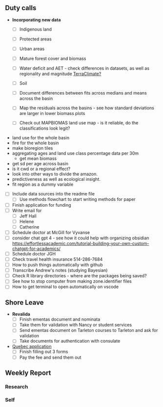 ## Duty calls
- **Incorporating new data**
	- [ ] Indigenous land
	- [ ] Protected areas
	- [ ] Urban areas
	- [ ] Mature forest cover and biomass
	- [ ] Water deficit and AET - check differences in datasets, as well as regionality and magnitude [TerraClimate?](https://developers.google.com/earth-engine/datasets/catalog/IDAHO_EPSCOR_TERRACLIMATE#bands)
	- [ ] Soil

	- [ ] Document differences between fits across medians and means across the basin
	- [ ] Map the residuals across the basins - see how standard deviations are larger in lower biomass plots

	- [ ] Check out MAPBIOMAS land use map - is it reliable, do the classifications look legit?

- land use for the whole basin
- fire for the whole basin
- make bioregion tiles
- aggregating ages and land use class percentage data per 30m
	- get mean biomass
- get sd per age across basin
- is it cwd or a regional effect? 
- look into other ways to divide the amazon.
- predictiveness as well as ecological insight.
- fit region as a dummy variable
- [ ] Include data sources into the readme file
	- [ ] Use methods flowchart to start writing methods for paper
- [ ] Finish application for funding
- [ ] Write email for
	- [ ] Jeff Hall
	- [ ] Helene
	- [ ] Catherine
- [ ] Schedule doctor at McGill for Vyvanse
- [ ] consider chat gpt 4 - see how it could help with organizing obsidian
https://effortlessacademic.com/tutorial-building-your-own-custom-chatgpt-for-academics/
- [ ] Schedule doctor JGH
- [ ] Check travel health insurance 514-286-7684
- [ ] How to push things automatically with github
- [ ] Transcribe Andrew's notes (studying Bayesian)
- [ ] Check R library directories - where are the packages being saved?
- [ ] See how to stop computer from making zone.identifier files
- [ ] How to get terminal to open automatically on vscode
## Shore Leave

- **Revalida**
	- [ ] Finish ementas document and nominata
	- [ ] Take them for validation with Nancy or student services
	- [ ] Send ementas document on Tarleton courses to Tarleton and ask for validation
	- [ ] Take documents for authentication with consulate

- [Quebec application](https://www.quebec.ca/en/immigration/sponsor-family-member/sponsoring-spouse-conjugal-partner/submitting-undertaking-application)
	- [ ] Finish filling out 3 forms
	- [ ] Pay the fee and send them out

## Weekly Report
### Research

### Self

